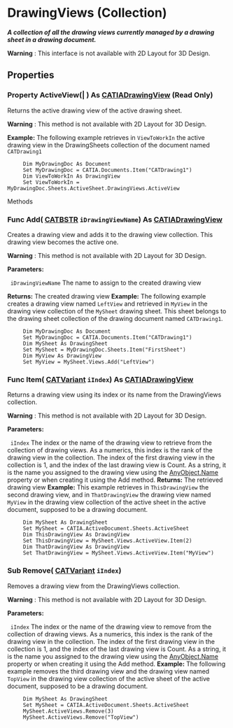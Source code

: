# DrawingViews (Collection)

**_A collection of all the drawing views currently managed by a drawing sheet in a drawing document._**

**Warning** : This interface is not available with 2D Layout for 3D Design.

## Properties

### Property **ActiveView**(| ) As [CATIADrawingView](../DraftingInterfaces/interface_DrawingView_26239.md) (Read Only)

   Returns the active drawing view of the active drawing sheet.

**Warning** : This method is not available with 2D Layout for 3D Design.

**Example:**      The following example retrieves in `ViewToWorkIn` the active drawing view in the DrawingSheets collection of the document named `CATDrawing1`

```VBScript
     Dim MyDrawingDoc As Document
     Set MyDrawingDoc = CATIA.Documents.Item("CATDrawing1")
     Dim ViewToWorkIn As DrawingView
     Set ViewToWorkIn = MyDrawingDoc.Sheets.ActiveSheet.DrawingViews.ActiveView

```

Methods

### Func **Add**( [CATBSTR](../System/typedef_CATBSTR_8129.md)  `iDrawingViewName`) As [CATIADrawingView](../DraftingInterfaces/interface_DrawingView_26239.md)

   Creates a drawing view and adds it to the drawing view collection. This drawing view becomes the active one.

**Warning** : This method is not available with 2D Layout for 3D Design.

**Parameters:**

` iDrawingViewName`      The name to assign to the created drawing view

**Returns:**      The created drawing view  **Example:**      The following example creates a drawing view named `LeftView` and retrieved in `MyView` in the drawing view collection of the `MySheet` drawing sheet. This sheet belongs to the drawing sheet collection of the drawing document named `CATDrawing1`.

```VBScript
     Dim MyDrawingDoc As Document
     Set MyDrawingDoc = CATIA.Documents.Item("CATDrawing1")
     Dim MySheet As DrawingSheet
     Set MySheet = MyDrawingDoc.Sheets.Item("FirstSheet")
     Dim MyView As DrawingView
     Set MyView = MySheet.Views.Add("LeftView")

```

### Func **Item**( [CATVariant](../System/typedef_CATVariant_20656.md)  `iIndex`) As [CATIADrawingView](../DraftingInterfaces/interface_DrawingView_26239.md)

   Returns a drawing view using its index or its name from the DrawingViews collection.

**Warning** : This method is not available with 2D Layout for 3D Design.

**Parameters:**

` iIndex`      The index or the name of the drawing view to retrieve from the collection of drawing views. As a numerics, this index is the rank of the drawing view in the collection. The index of the first drawing view in the collection is 1, and the index of the last drawing view is Count. As a string, it is the name you assigned to the drawing view using the
[AnyObject.Name](../System/interface_AnyObject_17321.htm#Name) property or when creating it using the Add method.  **Returns:**      The retrieved drawing view  **Example:**      This example retrieves in `ThisDrawingView` the second drawing view, and in `ThatDrawingView` the drawing view named `MyView` in the drawing view collection of the active sheet in the active document, supposed to be a drawing document.

```VBScript
     Dim MySheet As DrawingSheet
     Set MySheet = CATIA.ActiveDocument.Sheets.ActiveSheet
     Dim ThisDrawingView As DrawingView
     Set ThisDrawingView = MySheet.Views.ActiveView.Item(2)
     Dim ThatDrawingView As DrawingView
     Set ThatDrawingView = MySheet.Views.ActiveView.Item("MyView")

```

### Sub **Remove**( [CATVariant](../System/typedef_CATVariant_20656.md)  `iIndex`)

   Removes a drawing view from the DrawingViews collection.

**Warning** : This method is not available with 2D Layout for 3D Design.

**Parameters:**

` iIndex`      The index or the name of the drawing view to remove from the collection of drawing views. As a numerics, this index is the rank of the drawing view in the collection. The index of the first drawing view in the collection is 1, and the index of the last drawing view is Count. As a string, it is the name you assigned to the drawing view using the
[AnyObject.Name](../System/interface_AnyObject_17321.htm#Name) property or when creating it using the Add method.  **Example:**      The following example removes the third drawing view and the drawing view named `TopView` in the drawing view collection of the active sheet of the active document, supposed to be a drawing document.

```VBScript
     Dim MySheet As DrawingSheet
     Set MySheet = CATIA.ActiveDocument.Sheets.ActiveSheet
     MySheet.ActiveViews.Remove(3)
     MySheet.ActiveViews.Remove("TopView")

```